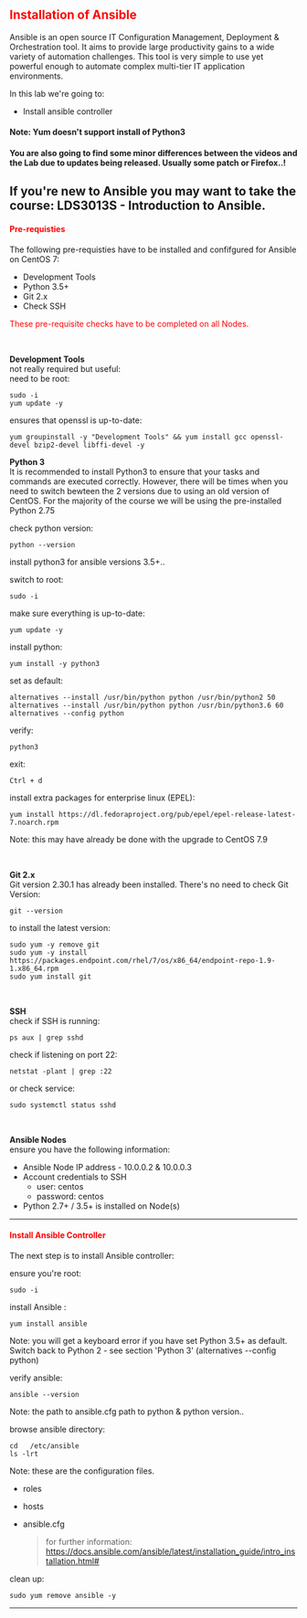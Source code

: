 ## <font color='red'>Installation of Ansible</font>
Ansible is an open source IT Configuration Management, Deployment & Orchestration tool. It aims to provide large productivity gains to a wide variety of automation challenges. This tool is very simple to use yet powerful enough to automate complex multi-tier IT application environments. 


In this lab we're going to:
* Install ansible controller

#### Note: Yum doesn't support install of Python3
#### You are also going to find some minor differences between the videos and the Lab due to updates being released. Usually some patch or Firefox..!

If you're new to Ansible you may want to take the course: LDS3013S - Introduction to Ansible.
---

#### <font color='red'>Pre-requisties</font> 
The following pre-requisties have to be installed and confifgured for Ansible on CentOS 7:
* Development Tools
* Python 3.5+
* Git 2.x
* Check SSH  

<font color='red'>These pre-requisite checks have to be completed on all Nodes.</font>

</br>

**Development Tools**  
not really required but useful:  
need to be root:
```
sudo -i
yum update -y
```
ensures that openssl is up-to-date:
```
yum groupinstall -y "Development Tools" && yum install gcc openssl-devel bzip2-devel libffi-devel -y
```


**Python 3**   
It is recommended to install Python3 to ensure that your tasks and commands are executed correctly.  However, there will be times when you need to switch bewteen the 2 versions due to using an old version of CentOS. For the majority of the course we will be using the pre-installed Python 2.75  

check python version:
```
python --version
```
install python3 for ansible versions 3.5+..

switch to root:
```
sudo -i
```
make sure everything is up-to-date:
```
yum update -y
```
install python:
```
yum install -y python3
```
set as default:
```
alternatives --install /usr/bin/python python /usr/bin/python2 50
alternatives --install /usr/bin/python python /usr/bin/python3.6 60
alternatives --config python
```
verify:
```
python3
```
exit:
```
Ctrl + d
```
install extra packages for enterprise linux (EPEL):
```
yum install https://dl.fedoraproject.org/pub/epel/epel-release-latest-7.noarch.rpm
```
Note: this may have  already be done with the upgrade to CentOS 7.9

</br>

**Git 2.x**  
Git version 2.30.1 has already been installed. There's no need to 
check Git Version:
```
git --version
```
to install the latest version:
```
sudo yum -y remove git
sudo yum -y install https://packages.endpoint.com/rhel/7/os/x86_64/endpoint-repo-1.9-1.x86_64.rpm
sudo yum install git
```

</br>

**SSH**  
check if SSH is running:
```
ps aux | grep sshd
```
check if listening on port 22:
```
netstat -plant | grep :22
```
or check service:
```
sudo systemctl status sshd
```
</br>

**Ansible Nodes**  
ensure you have the following information:
* Ansible Node IP address - 10.0.0.2 & 10.0.0.3
* Account credentials to SSH
  - user: centos  
  - password: centos  
* Python 2.7+ / 3.5+ is installed on Node(s)

---

#### <font color='red'>Install Ansible Controller</font>
The next step is to install Ansible controller: 

ensure you're root:
```
sudo -i
```
install Ansible :
```
yum install ansible
```
Note: you will get a keyboard error if you have set Python 3.5+ as default. Switch back to Python 2 - see section 'Python 3' 
(alternatives --config python)

verify ansible:
```
ansible --version
```
Note: the path to ansible.cfg  path to python & python version..  

browse ansible directory:
```
cd   /etc/ansible
ls -lrt
```
Note: these are the configuration files.
* roles
* hosts
* ansible.cfg

  > for further information: https://docs.ansible.com/ansible/latest/installation_guide/intro_installation.html#


clean up:
```
sudo yum remove ansible -y
```

---